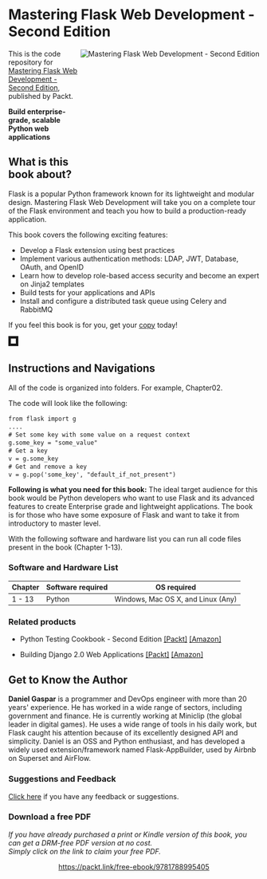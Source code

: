 


# Mastering Flask Web Development - Second Edition

<a href="https://www.packtpub.com/web-development/hands-web-development-flask-second-edition?utm_source=github&utm_medium=repository&utm_campaign=9781788995405"><img src="https://www.packtpub.com/media/catalog/product/cache/e4d64343b1bc593f1c5348fe05efa4a6/b/1/b10232.png" alt="Mastering Flask Web Development - Second Edition" height="256px" align="right"></a>

This is the code repository for [Mastering Flask Web Development - Second Edition](https://www.packtpub.com/web-development/hands-web-development-flask-second-edition?utm_source=github&utm_medium=repository&utm_campaign=9781788995405), published by Packt.

**Build enterprise-grade, scalable Python web applications**

## What is this book about?
Flask is a popular Python framework known for its lightweight and modular design. Mastering Flask Web Development will take you on a complete tour of the Flask environment and teach you how to build a production-ready application. 

This book covers the following exciting features:
* Develop a Flask extension using best practices
* Implement various authentication methods: LDAP, JWT, Database, OAuth, and OpenID
* Learn how to develop role-based access security and become an expert on Jinja2 templates
* Build tests for your applications and APIs
* Install and configure a distributed task queue using Celery and RabbitMQ

If you feel this book is for you, get your [copy](https://www.amazon.com/dp/1788995406) today!

<a href="https://www.packtpub.com/?utm_source=github&utm_medium=banner&utm_campaign=GitHubBanner"><img src="https://raw.githubusercontent.com/PacktPublishing/GitHub/master/GitHub.png" 
alt="https://www.packtpub.com/" border="5" /></a>


## Instructions and Navigations
All of the code is organized into folders. For example, Chapter02.

The code will look like the following:
```
from flask import g
....
# Set some key with some value on a request context
g.some_key = "some_value"
# Get a key
v = g.some_key
# Get and remove a key
v = g.pop('some_key', "default_if_not_present")
```

**Following is what you need for this book:**
The ideal target audience for this book would be Python developers who want to use Flask and its advanced features to create Enterprise grade and lightweight applications. The book is for those who have some exposure of Flask and want to take it from introductory to master level.

With the following software and hardware list you can run all code files present in the book (Chapter 1-13).

### Software and Hardware List

| Chapter  | Software required                   | OS required                        |
| -------- | ------------------------------------| -----------------------------------|
| 1 - 13   | Python                              | Windows, Mac OS X, and Linux (Any) |

### Related products <Other books you may enjoy>
* Python Testing Cookbook - Second Edition [[Packt]](https://www.packtpub.com/application-development/python-testing-cookbook-second-edition?utm_source=github&utm_medium=repository&utm_campaign=9781787122529) [[Amazon]](https://www.amazon.com/dp/1787122522)

* Building Django 2.0 Web Applications [[Packt]](https://www.packtpub.com/web-development/building-django-20-web-applications?utm_source=github&utm_medium=repository&utm_campaign=9781787286214) [[Amazon]](https://www.amazon.com/dp/1787286215)

## Get to Know the Author
**Daniel Gaspar**
is a programmer and DevOps engineer with more than 20 years' experience. He has worked in a wide range of sectors, including government and finance. He is currently working at Miniclip (the global leader in digital games). He uses a wide range of tools in his daily work, but Flask caught his attention because of its excellently designed API and simplicity. Daniel is an OSS and Python enthusiast, and has developed a widely used extension/framework named Flask-AppBuilder, used by Airbnb on Superset and AirFlow.

### Suggestions and Feedback
[Click here](https://docs.google.com/forms/d/e/1FAIpQLSdy7dATC6QmEL81FIUuymZ0Wy9vH1jHkvpY57OiMeKGqib_Ow/viewform) if you have any feedback or suggestions.
### Download a free PDF

 <i>If you have already purchased a print or Kindle version of this book, you can get a DRM-free PDF version at no cost.<br>Simply click on the link to claim your free PDF.</i>
<p align="center"> <a href="https://packt.link/free-ebook/9781788995405">https://packt.link/free-ebook/9781788995405 </a> </p>